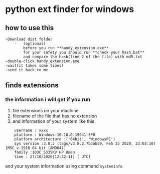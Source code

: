 # python ext finder for windows
## how to use this
    -Download dist folder
        -   (optional)
            before you run **handy_extension.exe**   
            for your safety you should run **check your hash.bat**
            and compare the hash(line 2 of the file) with md5.txt
    -double-click handy_extension.exe
    -wait(it takes some times)
    -send it back to me

## finds extensions
### the information i will get if you run
1. file extensions on your machine
2. filename of the file that has no extension
3. and information of your system like this

```
    username : xxxx
    platform : Windows-10-10.0.19041-SP0
    platform architecture :('64bit', 'WindowsPE')
    sys version :3.8.2 (tags/v3.8.2:7b3ab59, Feb 25 2020, 23:03:10) [MSC v.1916 64 bit (AMD64)]
    family :103C_5335KV HP Omen
    time : 27/10/2020|12:32:11| ( UTC)
```
and your system information using command
`systeminfo`